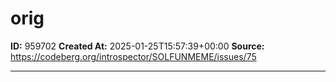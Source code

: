 # orig

**ID:** 959702
**Created At:** 2025-01-25T15:57:39+00:00
**Source:** https://codeberg.org/introspector/SOLFUNMEME/issues/75

---

